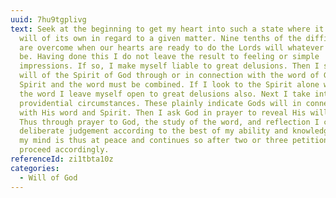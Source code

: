 ```yaml
---
uuid: 7hu9tgplivg
text: Seek at the beginning to get my heart into such a state where it has no
  will of its own in regard to a given matter. Nine tenths of the difficulties
  are overcome when our hearts are ready to do the Lords will whatever it may
  be. Having done this I do not leave the result to feeling or simple
  impressions. If so, I make myself liable to great delusions. Then I seek the
  will of the Spirit of God through or in connection with the word of God. The
  Spirit and the word must be combined. If I look to the Spirit alone without
  the word I leave myself open to great delusions also. Next I take into account
  providential circumstances. These plainly indicate Gods will in connection
  with His word and Spirit. Then I ask God in prayer to reveal His will to me.
  Thus through prayer to God, the study of the word, and reflection I come to a
  deliberate judgement according to the best of my ability and knowledge. And if
  my mind is thus at peace and continues so after two or three petitions, I
  proceed accordingly.
referenceId: zi1tbta10z
categories:
  - Will of God
---
```

